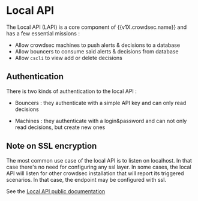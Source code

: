 # Local API

The Local API (LAPI) is a core component of {{v1X.crowdsec.name}} and has a few essential missions :

 - Allow crowdsec machines to push alerts & decisions to a database
 - Allow bouncers to consume said alerts & decisions from database
 - Allow `cscli` to view add or delete decisions


## Authentication

There is two kinds of authentication to the local API :

 - Bouncers : they authenticate with a simple API key and can only read decisions

 - Machines : they authenticate with a login&password and can not only read decisions, but create new ones
 
## Note on SSL encryption

The most common use case of the local API is to listen on localhost. In that case there's no need for
configuring any ssl layer. In some cases, the local API will listen for other crowdsec installation that
will report its triggered scenarios. In that case, the endpoint may be configured with ssl.


See the [Local API public documentation]({{v1X.lapi.swagger}})



